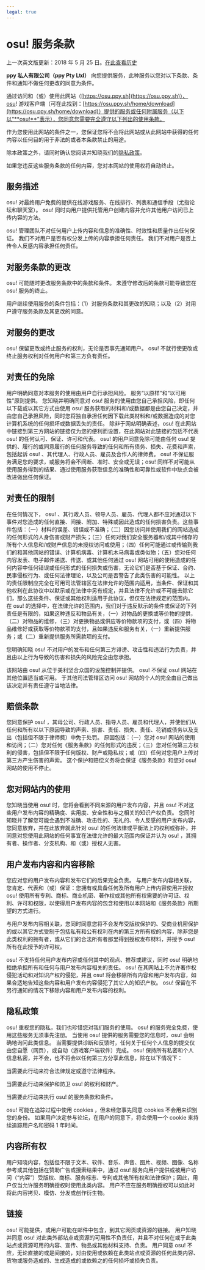 ```yaml
---
legal: true
---
```


# osu! 服务条款

上一次英文版更新：2018 年 5 月 25 日。[在此查看历史](https://github.com/ppy/osu-wiki/commits/master/wiki/Legal/Terms/en.md)

**ppy 私人有限公司（ppy Pty Ltd）** 向您提供服务，此种服务以您对以下条款、条件和通知不做任何更改的同意为条件。

通过访问和（或）使用此网站（[https://osu.ppy.sh](https://osu.ppy.sh)）、osu! 游戏客户端（可在此找到：[https://osu.ppy.sh/home/download](https://osu.ppy.sh/home/download)）提供的服务或任何附属服务（以下以“**osu!**”表示），您同意您需要完全遵守以下列出的使用条款。

作为您使用此网站的条件之一，您保证您将不会将此网站或从此网站中获得的任何内容以任何目的用于非法的或者本条款禁止的用途。

除本政策之外，请同时确认您阅读并知晓我们的[隐私政策](/legal/privacy)。

如果您违反这些服务条款的任何内容，您对本网站的使用权将自动终止。

## 服务描述

osu! 对最终用户免费的提供在线游戏服务、在线排行、列表和通信手段（尤指论坛和聊天室）。
osu! 同时向用户提供托管用户创建内容并允许其他用户访问已上传内容的方法。

osu! 管理团队不对任何用户上传内容和信息的准确性、时效性和质量作出任何保证。
我们不对用户是否有权分发上传的内容承担任何责任。
我们不对用户是否上传令人反感内容承担任何责任。

## 对服务条款的更改

osu! 可能随时更改服务条款中的条款和条件。
未遵守修改后的条款可能导致您在 osu! 服务的终止。

用户继续使用服务的条件包括：（1）对服务条款和其更改的知晓；以及（2）对用户遵守服务条款及其更改的同意。

## 对服务的更改

osu! 保留更改或终止服务的权利，无论是否事先通知用户。
osu! 不就行使更改或终止服务权利对任何用户和第三方负有责任。

## 对责任的免除

用户明确同意对本服务的使用由用户自行承担风险。
服务“以原样”和“以可用性”原则提供。
您知晓并明确同意对 osu! 服务的使用由您自己承担风险，即任何以下载或以其它方式由使用 osu! 服务获取的材料和/或数据都是由您自己决定，并由您自己承担风险，同时您将独自承担任何因下载此类材料和/或数据造成的对您计算机系统的任何损坏或数据丢失的责任。
除非于网站明确表述，osu! 在此网站中链接到第三方网站的链接仅为您的便利而设置，在此网站对此链接的包括不代表 osu! 的任何认可、保证、许可和代表。
osu! 的用户同意免除可能由任何 osu! 提供的、履行的或同意履行的任何服务导致的任何和所有债务、损失、花费和声索，包括起诉 osu! 、其代理人、行政人员、雇员及合作人的律师费。
osu! 不保证服务满足您的要求，或服务将会不间断、准时、安全或无误；osu! 同样不对可能从使用服务得到的结果、通过使用服务获取信息的准确性和可靠性或软件中缺点会被改进做出任何保证。

## 对责任的限制

在任何情况下， osu! 、其行政人员、领导人员、雇员、代理人都不应对通过以下事件对您造成的任何直接、间接、附加、特殊或因此造成的任何损害负责。这些事件包括：（一）材料的误差、错误或不准确；（二）因您访问并使用我们的网站造成的任何形式的人身伤害或财产损失；（三）任何对我们安全服务器和/或其中储存的所有个人信息和/或财产信息的未授权访问或使用；（四）任何可能通过或传输到我们的和其他网站的错误、计算机病毒、计算机木马病毒或类似物；（五）您对任何内容发表、电子邮件递送、传送、或其他任何通过 osu! 网站可用的使用造成的任何内容中任何错误或任何形式的任何损失或伤害，无论它们是否基于保证、合约、民事侵权行为、或任何法律理论，以及公司是否警告了此类伤害的可能性。
以上的责任限制应完全在可用司法管辖区在法律允许的范围内适用，当条件、保证和其他权利在此协议中以默示或在法律中另有规定，并且法律不允许或不可能去除它们，那么这些条件、保证或其他权利适用于此协议，但仅在法律规定的范围内。
在 osu! 的选择中，在法律允许的范围内，我们对于违反默示的条件或保证的下列责任是有限的，如果这种违反和物品有关，（一）对物品的更换或等价物的提供，（二）对物品的维修，（三）对更换物品或供应等价物款项的支付，或（四）将物品维修好或获取等价物款项的支付，且如果违反和服务有关，（一）重新提供服务；或（二）重新提供服务所需款项的支付。

您明确知晓 osu! 不对用户的发布和任何第三方诽谤、攻击性和违法行为负责，并且由以上行为导致的伤害和损失的风险完全由您承担。

该网站由 osu! 从位于美利坚合众国的设施控制并提供。
osu! 不保证 osu! 网站在其他位置适当或可用。
于其他司法管辖区访问 osu! 网站的个人的完全由自己做出该决定并有责任遵守当地法律。

## 赔偿条款

您同意保护 osu! ，其母公司、行政人员、指导人员、雇员和代理人，并使他们从任何和所有以以下原因导致的声索、损害、责任、损失、责任、花销或债务以及支出（包括但不限于律师费）中免于处罚。
原因包括：（一）您对 osu! 网站的使用和访问；（二）您对任何《服务条款》的任何形式的违反；（三）您对任何第三方权利的侵害，包括但不限于任何版权、财产或隐私权；或（四）任何对您用户上传对第三方产生伤害的声索。
这个保护和赔偿义务将会保证《服务条款》和您对 osu! 网站的使用不停止。

## 您对网站内的使用

您知晓当使用 osu! 时，您将会看到不同来源的用户发布内容，并且 osu! 不对这些用户发布内容的精确度、实用度、安全性和与之相关的知识产权负责。
您同时知晓并了解您可能会遇到不准确、攻击性的、无礼的、令人反感的用户发布内容，您同意放弃，并在此放弃就此针对 osu! 的任何法律或平衡法上的权利或弥补，并同意对您使用此网站的任何事宜在法律允许的最大范围内保证并认为 osu! ，其拥有者、操作者、分支机构、和（或）授权人无害。


## 用户发布内容和内容移除

您应对您的用户发布内容和发布它们的后果完全负责。
与用户发布内容相关联，您肯定、代表和（或）保证：您拥有或具备任何及所有用户上传内容使用并授权 osu! 使用所有专利、商标、商业机密、著作权或其他所有权需要的许可证、权利、许可和权限，以使得用户发布内容的包含和使用以本网站和《服务条款》所期望的方式进行。

与用户发布内容相关联，您同时同意您将不会发布受版权保护的、受商业机密保护的或以其它方式受制于包括私有和公有权利在内的第三方所有权的内容，除非您是此类权利的拥有者，或从它们的合法所有者那里得到授权发布材料，并授予 osu! 所有在此授予的许可权。

osu! 不支持任何用户发布内容或任何其中的观点、推荐或建议，同时 osu! 明确地拒绝承担所有和任何与用户发布内容相关的责任。
osu! 在其网站上不允许著作权侵犯活动和对知识产权的侵犯，并且 osu! 将会移除所有内容和用户发布内容，如果合适地告知这些内容和用户发布内容侵犯了其它人的知识产权。
osu! 保留在不另行通知的情况下移除内容和用户发布内容的权利。

## 隐私政策

osu! 重视您的隐私，我们也珍惜您对我们服务的使用。
osu! 的服务完全免费，使用这些服务无须事先注册。
当使用 osu! 提供的服务需要您的信息时，osu! 会明确地询问此类信息。
当需要提供诊断和反馈时，任何关于任何个人信息的提交仅由您自愿（网页），或自动（游戏客户端软件）完成。
osu! 保持所有私密和个人信息私密，并不会，也不将会以任何第三方分享此信息，除在以下情况下：

当需要此行动来符合法律规定或遵守法律程序。

当需要此行动来保护和防卫 osu! 的权利和财产。

当需要此行动来执行 osu! 的服务条款和条件。

osu! 可能在追踪过程中使用 cookies ，但未经您事先同意 cookies 不会用来识别您的身份。
如果用户决定参与论坛，在用户的同意下，将会使用一个 cookie 来持续追踪用户名和密码 1 年时间。

## 内容所有权

用户知晓内容，包括但不限于文本、软件、音乐、声音、图片、视频、图像、名称参考或其他包括在赞助广告或搜索结果中，通过 osu! 服务向用户提供或被用户访问（“内容”）受版权、商标、服务标志、专利或其他所有权和法律保护；因此，用户仅当允许服务明确授权时使用此类内容。
用户不应在服务明确授权可以如此时将此内容拷贝、模仿、分发或创作衍生物。

## 链接

osu! 可能提供，或用户可能在邮件中包含，到其它网页或资源的链接。
用户知晓并同意 osu! 对此类外部站点或资源的可用性不负责任，并且不对任何在或于此类站点或资源可用的内容、宣传、物品或其他材料支持、负责。
用户同意 osu! 不应，无论直接的或是间接的，对由使用或依赖在此类站点或资源的任何此类内容、货物或服务造成的、生成造成的或依赖之的任何损坏或损失负责。
